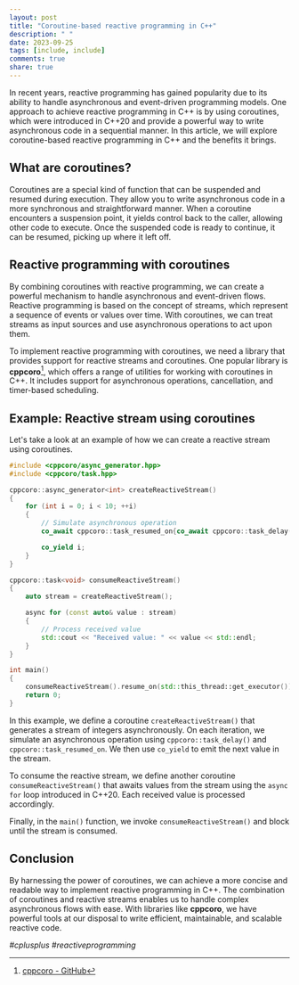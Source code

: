 ```yaml
---
layout: post
title: "Coroutine-based reactive programming in C++"
description: " "
date: 2023-09-25
tags: [include, include]
comments: true
share: true
---
```


In recent years, reactive programming has gained popularity due to its ability to handle asynchronous and event-driven programming models. One approach to achieve reactive programming in C++ is by using coroutines, which were introduced in C++20 and provide a powerful way to write asynchronous code in a sequential manner. In this article, we will explore coroutine-based reactive programming in C++ and the benefits it brings.

## What are coroutines?

Coroutines are a special kind of function that can be suspended and resumed during execution. They allow you to write asynchronous code in a more synchronous and straightforward manner. When a coroutine encounters a suspension point, it yields control back to the caller, allowing other code to execute. Once the suspended code is ready to continue, it can be resumed, picking up where it left off.

## Reactive programming with coroutines

By combining coroutines with reactive programming, we can create a powerful mechanism to handle asynchronous and event-driven flows. Reactive programming is based on the concept of streams, which represent a sequence of events or values over time. With coroutines, we can treat streams as input sources and use asynchronous operations to act upon them.

To implement reactive programming with coroutines, we need a library that provides support for reactive streams and coroutines. One popular library is **cppcoro**[^1^], which offers a range of utilities for working with coroutines in C++. It includes support for asynchronous operations, cancellation, and timer-based scheduling.

## Example: Reactive stream using coroutines

Let's take a look at an example of how we can create a reactive stream using coroutines.

```cpp
#include <cppcoro/async_generator.hpp>
#include <cppcoro/task.hpp>

cppcoro::async_generator<int> createReactiveStream()
{
    for (int i = 0; i < 10; ++i)
    {
        // Simulate asynchronous operation
        co_await cppcoro::task_resumed_on{co_await cppcoro::task_delay(std::chrono::seconds(1))};

        co_yield i;
    }
}

cppcoro::task<void> consumeReactiveStream()
{
    auto stream = createReactiveStream();

    async for (const auto& value : stream)
    {
        // Process received value
        std::cout << "Received value: " << value << std::endl;
    }
}

int main()
{
    consumeReactiveStream().resume_on(std::this_thread::get_executor()).block();
    return 0;
}
```

In this example, we define a coroutine `createReactiveStream()` that generates a stream of integers asynchronously. On each iteration, we simulate an asynchronous operation using `cppcoro::task_delay()` and `cppcoro::task_resumed_on`. We then use `co_yield` to emit the next value in the stream.

To consume the reactive stream, we define another coroutine `consumeReactiveStream()` that awaits values from the stream using the `async for` loop introduced in C++20. Each received value is processed accordingly.

Finally, in the `main()` function, we invoke `consumeReactiveStream()` and block until the stream is consumed.

## Conclusion

By harnessing the power of coroutines, we can achieve a more concise and readable way to implement reactive programming in C++. The combination of coroutines and reactive streams enables us to handle complex asynchronous flows with ease. With libraries like **cppcoro**, we have powerful tools at our disposal to write efficient, maintainable, and scalable reactive code.

_#cplusplus #reactiveprogramming_

[^1^]: [cppcoro - GitHub](https://github.com/lewissbaker/cppcoro)